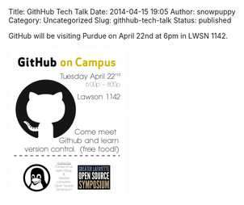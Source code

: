Title: GithHub Tech Talk
Date: 2014-04-15 19:05
Author: snowpuppy
Category: Uncategorized
Slug: githhub-tech-talk
Status: published

GitHub will be visiting Purdue on April 22nd at 6pm in LWSN 1142.

![](/files/2014/04/github2014-231x300.png "github2014")
